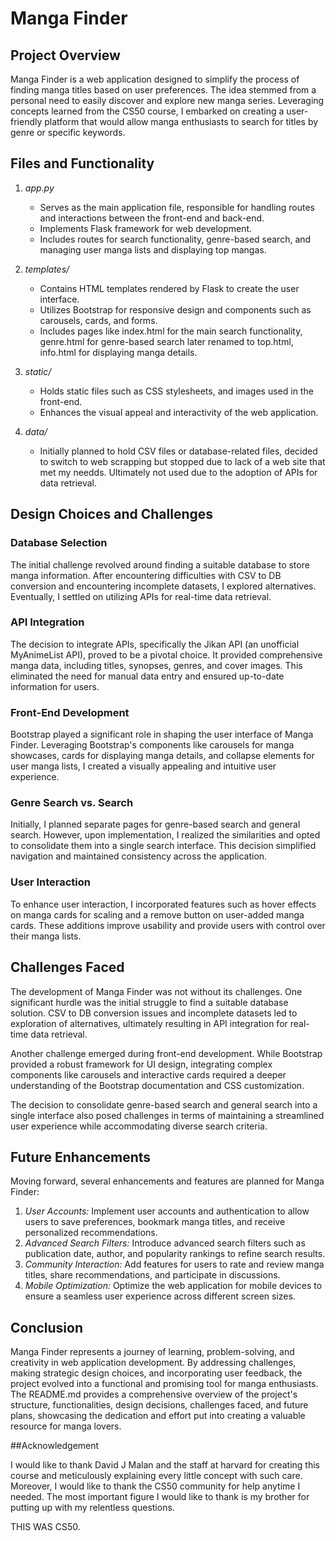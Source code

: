 # Manga Finder

## Project Overview

Manga Finder is a web application designed to simplify the process of finding manga titles based on user preferences. The idea stemmed from a personal need to easily discover and explore new manga series. Leveraging concepts learned from the CS50 course, I embarked on creating a user-friendly platform that would allow manga enthusiasts to search for titles by genre or specific keywords.

## Files and Functionality

1. *app.py*  
   - Serves as the main application file, responsible for handling routes and interactions between the front-end and back-end.
   - Implements Flask framework for web development.
   - Includes routes for search functionality, genre-based search, and managing user manga lists and displaying top mangas.

2. *templates/*  
   - Contains HTML templates rendered by Flask to create the user interface.
   - Utilizes Bootstrap for responsive design and components such as carousels, cards, and forms.
   - Includes pages like index.html for the main search functionality, genre.html for genre-based search later renamed to top.html, info.html for displaying manga details.

3. *static/*  
   - Holds static files such as CSS stylesheets, and images used in the front-end.
   - Enhances the visual appeal and interactivity of the web application.

4. *data/*  
   - Initially planned to hold CSV files or database-related files, decided to switch to web scrapping but stopped due to lack of a web site that met my needds. Ultimately not used due to the adoption of APIs for data retrieval.
 
## Design Choices and Challenges

### Database Selection
The initial challenge revolved around finding a suitable database to store manga information. After encountering difficulties with CSV to DB conversion and encountering incomplete datasets, I explored alternatives. Eventually, I settled on utilizing APIs for real-time data retrieval.

### API Integration
The decision to integrate APIs, specifically the Jikan API (an unofficial MyAnimeList API), proved to be a pivotal choice. It provided comprehensive manga data, including titles, synopses, genres, and cover images. This eliminated the need for manual data entry and ensured up-to-date information for users.

### Front-End Development
Bootstrap played a significant role in shaping the user interface of Manga Finder. Leveraging Bootstrap's components like carousels for manga showcases, cards for displaying manga details, and collapse elements for user manga lists, I created a visually appealing and intuitive user experience.

### Genre Search vs. Search
Initially, I planned separate pages for genre-based search and general search. However, upon implementation, I realized the similarities and opted to consolidate them into a single search interface. This decision simplified navigation and maintained consistency across the application.

### User Interaction
To enhance user interaction, I incorporated features such as hover effects on manga cards for scaling and a remove button on user-added manga cards. These additions improve usability and provide users with control over their manga lists.

## Challenges Faced

The development of Manga Finder was not without its challenges. One significant hurdle was the initial struggle to find a suitable database solution. CSV to DB conversion issues and incomplete datasets led to exploration of alternatives, ultimately resulting in API integration for real-time data retrieval.

Another challenge emerged during front-end development. While Bootstrap provided a robust framework for UI design, integrating complex components like carousels and interactive cards required a deeper understanding of the Bootstrap documentation and CSS customization.

The decision to consolidate genre-based search and general search into a single interface also posed challenges in terms of maintaining a streamlined user experience while accommodating diverse search criteria.

## Future Enhancements

Moving forward, several enhancements and features are planned for Manga Finder:
1. *User Accounts:* Implement user accounts and authentication to allow users to save preferences, bookmark manga titles, and receive personalized recommendations.
2. *Advanced Search Filters:* Introduce advanced search filters such as publication date, author, and popularity rankings to refine search results.
3. *Community Interaction:* Add features for users to rate and review manga titles, share recommendations, and participate in discussions.
4. *Mobile Optimization:* Optimize the web application for mobile devices to ensure a seamless user experience across different screen sizes.

## Conclusion

Manga Finder represents a journey of learning, problem-solving, and creativity in web application development. By addressing challenges, making strategic design choices, and incorporating user feedback, the project evolved into a functional and promising tool for manga enthusiasts. The README.md provides a comprehensive overview of the project's structure, functionalities, design decisions, challenges faced, and future plans, showcasing the dedication and effort put into creating a valuable resource for manga lovers.

##Acknowledgement

I would like to thank David J Malan and the staff at harvard for creating this course and meticulously explaining every little concept with such care. Moreover, I would like to thank the CS50 community for help anytime I needed. The most important figure I would like to thank is my brother for putting up with my relentless questions. 

THIS WAS CS50.
